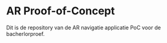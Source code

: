 # AR Proof-of-Concept
Dit is de repository van de AR navigatie applicatie PoC voor de bacherlorproef.
